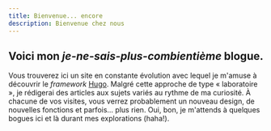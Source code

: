 ```yaml
---
title: Bienvenue... encore
description: Bienvenue chez nous
---
```


## Voici mon *je-ne-sais-plus-combientième* blogue.
Vous trouverez ici un site en constante évolution avec lequel je m'amuse à découvrir le *framework* [Hugo](https://gohugo.io/). Malgré cette approche de type « laboratoire », je rédigerai des articles aux sujets variés au rythme de ma curiosité. À chacune de vos visites, vous verrez probablement un nouveau design, de nouvelles fonctions et parfois... plus rien. Oui, bon, je m'attends à quelques bogues ici et là durant mes explorations (haha!).
